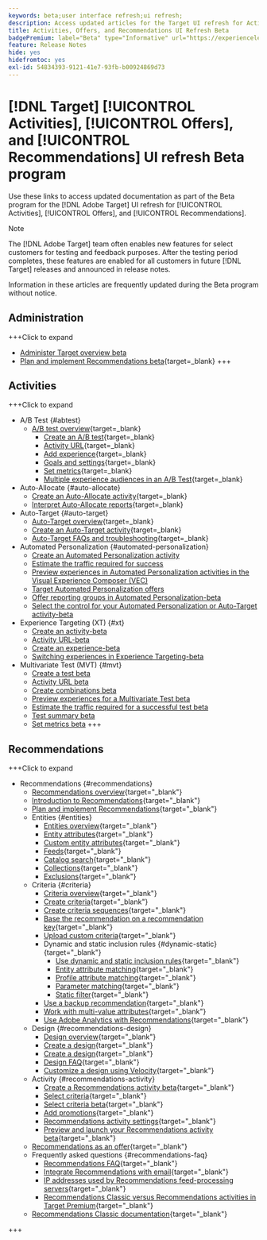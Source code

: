 ```yaml
---
keywords: beta;user interface refresh;ui refresh;
description: Access updated articles for the Target UI refresh for Activities, Offers, and Recommendations
title: Activities, Offers, and Recommendations UI Refresh Beta
badgePremium: label="Beta" type="Informative" url="https://experienceleague.adobe.com/docs/target/using/introduction/intro.html?lang=en#beta newtab=true" tooltip="Learn about the [!DNL Target] Beta program."
feature: Release Notes
hide: yes
hidefromtoc: yes
exl-id: 54834393-9121-41e7-93fb-b00924869d73
---
```

# [!DNL Target] [!UICONTROL Activities], [!UICONTROL Offers], and [!UICONTROL Recommendations] UI refresh Beta program

Use these links to access updated documentation as part of the Beta program for the [!DNL Adobe Target] UI refresh for [!UICONTROL Activities], [!UICONTROL Offers], and [!UICONTROL Recommendations].

>[!NOTE]
>
>The [!DNL Adobe Target] team often enables new features for select customers for testing and feedback purposes. After the testing period completes, these features are enabled for all customers in future [!DNL Target] releases and announced in release notes.
>
>Information in these articles are frequently updated during the Beta program without notice.

## Administration

+++Click to expand

* [Administer Target overview beta](administrating-target/administrating-target-beta.md)
* [Plan and implement Recommendations beta](https://experienceleague.adobe.com/en/docs/target-dev/developer/recommendations-beta){target=_blank}
+++

## Activities

+++Click to expand

* A/B Test {#abtest}
   * [A/B test overview](c-activities/t-test-ab/test-ab-beta.md){target=_blank}
      * [Create an A/B test](c-activities/t-test-ab/t-test-create-ab/test-create-ab-beta.md){target=_blank}
      * [Activity URL](c-activities/t-test-ab/t-test-create-ab/ab-activity-url-beta.md){target=_blank}
      * [Add experience](c-activities/t-test-ab/t-test-create-ab/ab-add-experience-beta.md){target=_blank}
      * [Goals and settings](c-activities/t-test-ab/t-test-create-ab/ab-goals-and-settings-beta.md){target=_blank}
      * [Set metrics](c-activities/t-test-ab/t-test-create-ab/ab-set-metrics-beta.md){target=_blank}
      * [Multiple experience audiences in an A/B Test](c-activities/t-test-ab/t-test-create-ab/target-experience-to-multiple-audiences-beta.md){target=_blank}
* Auto-Allocate {#auto-allocate}
   * [Create an Auto-Allocate activity](/help/main/c-activities/automated-traffic-allocation/create-auto-allocate-activity-beta.md){target=_blank}
   * [Interpret Auto-Allocate reports](c-activities/automated-traffic-allocation/determine-winner-beta.md){target=_blank}
* Auto-Target {#auto-target}
   * [Auto-Target overview](/help/main/c-activities/auto-target/auto-target-to-optimize-beta.md){target=_blank}
   * [Create an Auto-Target activity](/help/main/c-activities/auto-target/create-auto-target-beta.md){target=_blank}
   * [Auto-Target FAQs and troubleshooting](/help/main/c-activities/auto-target/auto-target-troubleshooting-faqs.md){target=_blank}
* Automated Personalization {#automated-personalization}
   * [Create an Automated Personalization activity](/help/main/c-activities/t-automated-personalization/create-ap-activity-beta.md)
   * [Estimate the traffic required for success](https://experienceleague.adobe.com/en/docs/target/using/activities/automated-personalization/ap-traffic-estimator-beta)
   * [Preview experiences in Automated Personalization activities in the Visual Experience Composer (VEC)](https://experienceleague.adobe.com/en/docs/target/using/activities/automated-personalization/ap-preview-experiences-beta)
   * [Target Automated Personalization offers](https://experienceleague.adobe.com/en/docs/target/using/activities/automated-personalization/ap-target-offers)
   * [Offer reporting groups in Automated Personalization-beta](/help/main/c-activities/t-automated-personalization/offer-reporting-groups-in-automated-personalization-beta.md)
   * [Select the control for your Automated Personalization or Auto-Target activity-beta](c-activities/t-automated-personalization/experience-as-control-beta.md)
* Experience Targeting (XT) {#xt}
   * [Create an activity-beta](c-activities/t-experience-target/t-xt-create/xt-create-beta.md)
   * [Activity URL-beta](c-activities/t-experience-target/t-xt-create/xt-activity-url-beta.md)
   * [Create an experience-beta](c-activities/t-experience-target/t-xt-create/xt-add-experience-beta.md)
   * [Switching experiences in Experience Targeting-beta](c-activities/t-experience-target/t-xt-create/xt-switching-experiences-beta.md)
* Multivariate Test (MVT) {#mvt}
   * [Create a test beta](c-activities/c-multivariate-testing/t-create-multivariate-test/create-multivariate-test-beta.md)
   * [Activity URL beta](c-activities/c-multivariate-testing/t-create-multivariate-test/url-beta.md)
   * [Create combinations beta](c-activities/c-multivariate-testing/t-create-multivariate-test/add-offers-beta.md)
   * [Preview experiences for a Multivariate Test beta](c-activities/c-multivariate-testing/t-create-multivariate-test/preview-experiences-beta.md)
   * [Estimate the traffic required for a successful test beta](c-activities/c-multivariate-testing/t-create-multivariate-test/traffic-estimator-beta.md)
   * [Test summary beta](c-activities/c-multivariate-testing/t-create-multivariate-test/test-summary-beta.md)
   * [Set metrics beta](c-activities/c-multivariate-testing/t-create-multivariate-test/mvt-set-metrics-beta.md)
+++

## Recommendations

+++Click to expand

* Recommendations {#recommendations}   
   * [Recommendations overview](c-recommendations/recommendations.md){target="_blank"}
   * [Introduction to Recommendations](c-recommendations/introduction-to-recommendations.md){target="_blank"}
   * [Plan and implement Recommendations](c-recommendations/plan-implement.md){target="_blank"}
   * Entities {#entities} 
      * [Entities overview](c-recommendations/c-products/products.md){target="_blank"}
      * [Entity attributes](c-recommendations/c-products/entity-attributes.md){target="_blank"}
      * [Custom entity attributes](c-recommendations/c-products/custom-entity-attributes.md){target="_blank"}
      * [Feeds](/help/main/c-recommendations/c-products/feeds-beta.md){target="_blank"}
      * [Catalog search](/help/main/c-recommendations/c-products/catalog-search-beta.md){target="_blank"}
      * [Collections](/help/main/c-recommendations/c-products/collections-beta.md){target="_blank"}
      * [Exclusions](/help/main/c-recommendations/c-products/exclusions-beta.md){target="_blank"}
   * Criteria {#criteria}
      * [Criteria overview](/help/main/c-recommendations/c-algorithms/algorithms-beta.md){target="_blank"} 
      * [Create criteria](/help/main/c-recommendations/c-algorithms/create-new-algorithm-beta.md){target="_blank"}
      * [Create criteria sequences](/help/main/c-recommendations/c-algorithms/create-criteria-sequence-beta.md){target="_blank"}
      * [Base the recommendation on a recommendation key](/help/main/c-recommendations/c-algorithms/base-the-recommendation-on-a-recommendation-key-beta.md){target="_blank"}
       * [Upload custom criteria](/help/main/c-recommendations/c-algorithms/recommendations-csv-beta.md){target="_blank"}
      * Dynamic and static inclusion rules {#dynamic-static}{target="_blank"}
         * [Use dynamic and static inclusion rules](/help/main/c-recommendations/c-algorithms/use-dynamic-and-static-inclusion-rules-beta.md){target="_blank"}
         * [Entity attribute matching](/help/main/c-recommendations/c-algorithms/entity-attribute-matching-beta.md){target="_blank"}
         * [Profile attribute matching](/help/main/c-recommendations/c-algorithms/profile-attribute-matching-beta.md){target="_blank"}
         * [Parameter matching](/help/main/c-recommendations/c-algorithms/parameter-matching-beta.md){target="_blank"}
         * [Static filter](/help/main/c-recommendations/c-algorithms/static-value-beta.md){target="_blank"}
      * [Use a backup recommendation](/help/main/c-recommendations/c-algorithms/backup-recs-beta.md){target="_blank"}
      * [Work with multi-value attributes](/help/main/c-recommendations/c-algorithms/work-with-multi-value-attributes-beta.md){target="_blank"}
      * [Use Adobe Analytics with Recommendations](/help/main/c-recommendations/c-algorithms/use-adobe-analytics-with-recommendations-beta.md){target="_blank"}
   * Design {#recommendations-design}
      * [Design overview](c-recommendations/c-design-overview/design-overview.md){target="_blank"}
      * [Create a design](c-recommendations/c-design-overview/create-design.md){target="_blank"}
      * [Create a design](/help/main/c-recommendations/c-design-overview/create-design-beta.md){target="_blank"}
      * [Design FAQ](c-recommendations/c-design-overview/template-faq.md){target="_blank"}
      * [Customize a design using Velocity](c-recommendations/c-design-overview/customizing-a-template.md){target="_blank"}
   * Activity {#recommendations-activity}
      * [Create a Recommendations activity beta](c-recommendations/t-create-recs-activity/create-recs-activity-beta.md){target="_blank"}
      * [Select criteria](c-recommendations/t-create-recs-activity/algo-select-recs.md){target="_blank"}
      * [Select criteria beta](c-recommendations/t-create-recs-activity/algo-select-recs-beta.md){target="_blank"}
      * [Add promotions](c-recommendations/t-create-recs-activity/adding-promotions.md){target="_blank"}
      * [Recommendations activity settings](c-recommendations/t-create-recs-activity/recs-activity-settings.md){target="_blank"}
      * [Preview and launch your Recommendations activity beta](/help/main/c-recommendations/t-create-recs-activity/previewing-and-launching-your-recommendations-activity-beta.md){target="_blank"}
   * [Recommendations as an offer](c-recommendations/recommendations-as-an-offer.md){target="_blank"}
   * Frequently asked questions {#recommendations-faq}
      * [Recommendations FAQ](c-recommendations/c-recommendations-faq/recommendations-faq.md){target="_blank"}
      * [Integrate Recommendations with email](c-recommendations/c-recommendations-faq/integrating-recs-email.md){target="_blank"}
      * [IP addresses used by Recommendations feed-processing servers](c-recommendations/c-recommendations-faq/ip-addresses-marketing-cloud.md){target="_blank"}
      * [Recommendations Classic versus Recommendations activities in Target Premium](c-recommendations/c-recommendations-faq/recommendations-classic-versus-recommendations-activities-target-premium.md){target="_blank"}
   * [Recommendations Classic documentation](/help/main/c-recommendations/recommendations-classic-documentaton.md){target="_blank"}

+++
